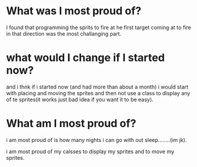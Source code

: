 # What was I most proud of?

I found that programming the sprits to fire at he first target coming at to fire in that direction was the most challanging part.

# what would I change if I started now?

and i thnk if i started now (and had more than about a month) i would start with placing and moving the sprites and then not use a class to 
display any of te sprites(it works just bad idea if you want it to be easy).

# What am I most proud of?

i am most proud of is how many nights i can go with out sleep........(im jk).

i am most proud of my calsses to display my sprites and to move my sprites.
